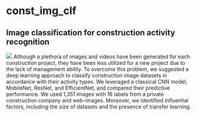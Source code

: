 # const_img_clf
## Image classification for construction activity recognition

<img src="https://user-images.githubusercontent.com/60638722/129485686-07781c5b-5fce-48dc-ad7d-d1ad23f53ddf.jpg">
Although a plethora of images and videos have been generated for each construction project, they have been less utilized for a new project due to the lack of management ability. To overcome this problem, we suggested a deep learning approach to classify construction image datasets in accordance with their activity types. We leveraged a classical CNN model, MobileNet, ResNet, and EfficientNet, and compared their predictive performance. We used 1,351 images with 16 labels from a private construction company and web-images. Moreover, we identified influential factors, including the size of datasets and the presence of transfer learning.
